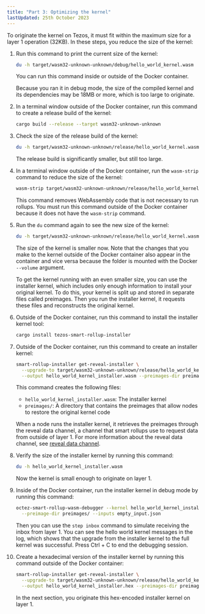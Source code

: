```yaml
---
title: "Part 3: Optimizing the kernel"
lastUpdated: 25th October 2023
---
```


To originate the kernel on Tezos, it must fit within the maximum size for a layer 1 operation (32KB).
In these steps, you reduce the size of the kernel:

1. Run this command to print the current size of the kernel:

   ```bash
   du -h target/wasm32-unknown-unknown/debug/hello_world_kernel.wasm
   ```

   You can run this command inside or outside of the Docker container.

   Because you ran it in debug mode, the size of the compiled kernel and its dependencies may be 18MB or more, which is too large to originate.

1. In a terminal window outside of the Docker container, run this command to create a release build of the kernel:

   ```bash
   cargo build --release --target wasm32-unknown-unknown
   ```

1. Check the size of the release build of the kernel:

   ```bash
   du -h target/wasm32-unknown-unknown/release/hello_world_kernel.wasm
   ```

   The release build is significantly smaller, but still too large.

1. In a terminal window outside of the Docker container, run the `wasm-strip` command to reduce the size of the kernel:

   ```bash
   wasm-strip target/wasm32-unknown-unknown/release/hello_world_kernel.wasm
   ```

   This command removes WebAssembly code that is not necessary to run rollups.
   You must run this command outside of the Docker container because it does not have the `wasm-strip` command.

1. Run the `du` command again to see the new size of the kernel:

   ```bash
   du -h target/wasm32-unknown-unknown/release/hello_world_kernel.wasm
   ```

   The size of the kernel is smaller now.
   Note that the changes that you make to the kernel outside of the Docker container also appear in the container and vice versa because the folder is mounted with the Docker `--volume` argument.

   To get the kernel running with an even smaller size, you can use the installer kernel, which includes only enough information to install your original kernel.
   To do this, your kernel is split up and stored in separate files called preimages.
   Then you run the installer kernel, it requests these files and reconstructs the original kernel.

1. Outside of the Docker container, run this command to install the installer kernel tool:

   ```bash
   cargo install tezos-smart-rollup-installer
   ```

1. Outside of the Docker container, run this command to create an installer kernel:

   ```bash
   smart-rollup-installer get-reveal-installer \
     --upgrade-to target/wasm32-unknown-unknown/release/hello_world_kernel.wasm \
     --output hello_world_kernel_installer.wasm --preimages-dir preimages/
   ```

   This command creates the following files:

   - `hello_world_kernel_installer.wasm`: The installer kernel
   - `preimages/`: A directory that contains the preimages that allow nodes to restore the original kernel code

   When a node runs the installer kernel, it retrieves the preimages through the reveal data channel, a channel that smart rollups use to request data from outside of layer 1.
   For more information about the reveal data channel, see [reveal data channel](https://tezos.gitlab.io/alpha/smart_rollups.html#reveal-data-channel).

1. Verify the size of the installer kernel by running this command:

   ```bash
   du -h hello_world_kernel_installer.wasm
   ```

   Now the kernel is small enough to originate on layer 1.

1. Inside of the Docker container, run the installer kernel in debug mode by running this command:

   ```bash
   octez-smart-rollup-wasm-debugger --kernel hello_world_kernel_installer.wasm \
     --preimage-dir preimages/ --inputs empty_input.json
   ```

   Then you can use the `step inbox` command to simulate receiving the inbox from layer 1.
   You can see the hello world kernel messages in the log, which shows that the upgrade from the installer kernel to the full kernel was successful.
   Press Ctrl + C to end the debugging session.

1. Create a hexadecimal version of the installer kernel by running this command outside of the Docker container:

   ```bash
   smart-rollup-installer get-reveal-installer \
     --upgrade-to target/wasm32-unknown-unknown/release/hello_world_kernel.wasm \
     --output hello_world_kernel_installer.hex --preimages-dir preimages/
   ```

   In the next section, you originate this hex-encoded installer kernel on layer 1.

